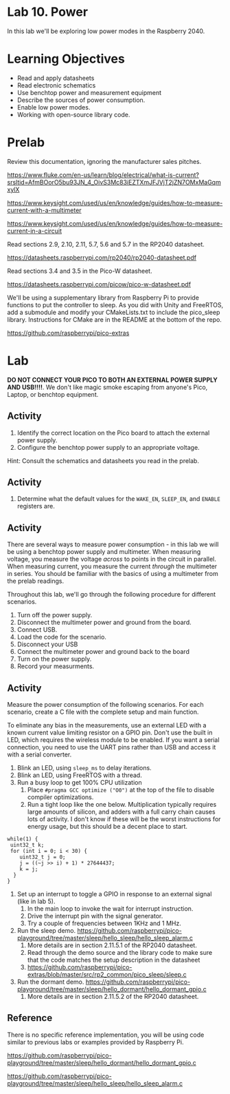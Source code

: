 # Lab 10. Power
In this lab we'll be exploring low power modes in the Raspberry 2040.

# Learning Objectives
* Read and apply datasheets
* Read electronic schematics
* Use benchtop power and measurement equipment
* Describe the sources of power consumption.
* Enable low power modes.
* Working with open-source library code.

# Prelab
Review this documentation, ignoring the manufacturer sales pitches.

https://www.fluke.com/en-us/learn/blog/electrical/what-is-current?srsltid=AfmBOorO5bu93JN_4_OivS3Mc83iEZTXmJFJVjT2jZN7OMxMaGqmxylX

https://www.keysight.com/used/us/en/knowledge/guides/how-to-measure-current-with-a-multimeter

https://www.keysight.com/used/us/en/knowledge/guides/how-to-measure-current-in-a-circuit

Read sections 2.9, 2.10, 2.11, 5.7, 5.6 and 5.7 in the RP2040 datasheet.

https://datasheets.raspberrypi.com/rp2040/rp2040-datasheet.pdf

Read sections 3.4 and 3.5 in the Pico-W datasheet.

https://datasheets.raspberrypi.com/picow/pico-w-datasheet.pdf

We'll be using a supplementary library from Raspberry Pi to provide functions to put the controller to sleep.
As you did with Unity and FreeRTOS, add a submodule and modify your CMakeLists.txt to include the pico_sleep library.
Instructions for CMake are in the README at the bottom of the repo.

https://github.com/raspberrypi/pico-extras

# Lab

**DO NOT CONNECT YOUR PICO TO BOTH AN EXTERNAL POWER SUPPLY AND USB!!!!**. We don't like magic smoke escaping from anyone's Pico, Laptop, or benchtop equipment.


## Activity
1. Identify the correct location on the Pico board to attach the external power supply.
1. Configure the benchtop power supply to an appropriate voltage.

Hint: Consult the schematics and datasheets you read in the prelab.

## Activity
1. Determine what the default values for the `WAKE_EN`, `SLEEP_EN`, and `ENABLE` registers are.

## Activity

There are several ways to measure power consumption - in this lab we will be using a benchtop power supply and multimeter.
When measuring voltage, you measure the voltage _across_ to points in the circuit in parallel.
When measuring current, you measure the current _through_ the multimeter in series.
You should be familiar with the basics of using a multimeter from the prelab readings.

Throughout this lab, we'll go through the following procedure for different scenarios.

1. Turn off the power supply.
1. Disconnect the multimeter power and ground from the board.
1. Connect USB.
1. Load the code for the scenario.
1. Disconnect your USB
1. Connect the multimeter power and ground back to the board
1. Turn on the power supply.
1. Record your measurments.


## Activity
Measure the power consumption of the following scenarios.
For each scenario, create a C file with the complete setup and main function.

To eliminate any bias in the measurements, use an external LED with a known current value limiting resistor on a GPIO pin.
Don't use the built in LED, which requires the wireless module to be enabled.
If you want a serial connection, you need to use the UART pins rather than USB and access it with a serial converter.

1. Blink an LED, using `sleep_ms` to delay iterations.
1. Blink an LED, using FreeRTOS with a thread.
1. Run a busy loop to get 100% CPU utilization
    1. Place `#pragma GCC optimize ("O0")` at the top of the file to disable compiler optimizations.
    1. Run a tight loop like the one below. Multiplication typically requires large amounts of silicon, and adders with a full carry chain causes lots of activity. I don't know if these will be the worst instructions for energy usage, but this should be a decent place to start.

```
while(1) {
 uint32_t k;
 for (int i = 0; i < 30) {
    uint32_t j = 0;
    j = ((~j >> i) + 1) * 27644437;
    k = j;
  }
}
```

1. Set up an interrupt to toggle a GPIO in response to an external signal (like in lab 5).
    1. In the main loop to invoke the wait for interrupt instruction.
    1. Drive the interrupt pin with the signal generator.
    1. Try a couple of frequencies between 1KHz and 1 MHz.
1. Run the sleep demo. https://github.com/raspberrypi/pico-playground/tree/master/sleep/hello_sleep/hello_sleep_alarm.c
    1. More details are in section 2.11.5.1 of the RP2040 datasheet.
    1. Read through the demo source and the library code to make sure that the code matches the setup description in the datasheet
    1. https://github.com/raspberrypi/pico-extras/blob/master/src/rp2_common/pico_sleep/sleep.c
1. Run the dormant demo. https://github.com/raspberrypi/pico-playground/tree/master/sleep/hello_dormant/hello_dormant_gpio.c
    1. More details are in section 2.11.5.2 of the RP2040 datasheet.

## Reference

There is no specific reference implementation, you will be using code similar to previous labs or examples provided by Raspberry Pi.

https://github.com/raspberrypi/pico-playground/tree/master/sleep/hello_dormant/hello_dormant_gpio.c

https://github.com/raspberrypi/pico-playground/tree/master/sleep/hello_sleep/hello_sleep_alarm.c
